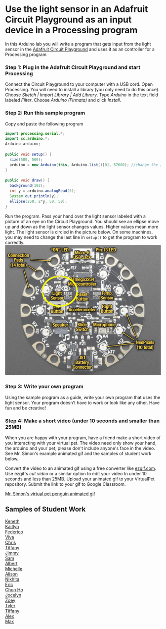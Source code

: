 # Use the light sensor in an Adafruit Circuit Playground as an input device in a Processing program
In this Arduino lab you will write a program that gets input from the light sensor in the [Adafruit Circuit Playground](https://www.adafruit.com/product/3000) and uses it as an controller for a Processing program

### Step 1: Plug in the Adafruit Circuit Playground and start Processing
Connect the Circuit Playground to your computer with a USB cord. Open Processing. You will need to install a library (you only need to do this once). Choose *Sketch | Import Library | Add Library*.  Type *Arduino* in the text field labeled *Filter*. Choose *Arduino (Firmata)* and click *Install*.

### Step 2: Run this sample program
Copy and paste the following program
```java {.line-numbers}
import processing.serial.*;
import cc.arduino.*;
Arduino arduino;

public void setup() {
  size(500, 500);
  arduino = new Arduino(this, Arduino.list()[0], 57600); //change the [0] to a [1] or [2] etc. if your program doesn't work
}

public void draw() {
  background(192);
  int y = arduino.analogRead(5);
  System.out.println(y);
  ellipse(250, 2*y, 50, 50);
}
```
Run the program. Pass your hand over the light sensor labeled with a picture of an eye on the Circuit Playground. You should see an ellipse move up and down as the light sensor changes values. Higher values mean more light. The light sensor is circled in the picture below. On some machines, you may need to change the last line in `setup()` to get the program to work correctly.
![](CircuitPlayground.PNG)

### Step 3: Write your own program
Using the sample program as a guide, write your own program that uses the light sensor. Your program doesn't have to work or look like any other. Have fun and be creative! 

### Step 4: Make a short video (under 10 seconds and smaller than 25MB)
When you are happy with your program, have a friend make a short video of you interacting with your virtual pet. The video need only show your hand, the arduino and your pet, please don't include anyone's face in the video. See Mr. Simon's example animated gif and the samples of student work below.   

Convert the video to an animated gif using a free converter like [ezgif.com](https://ezgif.com/). Use ezgif's *cut video* or a similar option to edit your video to under 10 seconds and less than 25MB. Upload your animated gif to your VirtualPet repository. Submit the link to your gif to Google Classroom. 

[Mr. Simon's virtual pet penguin animated gif](VirtualPenguin.gif)   

<!-- ### Have something cool that can be shown at back to school night?
Back to school night is Thursday September 19. Let me know if I can use your program at back to school night.   -->

Samples of Student Work
-----------------------
[Keneth](https://github.com/KenethL/VirtualPet/blob/gh-pages/ezgif.com-gif-maker.gif)   
[Kaitlyn](https://github.com/kaiyenpepper/VirtualPet/blob/gh-pages/ezgif.com-gif-maker.gif)   
[Federico](https://github.com/feaprile/VirtualPet/blob/gh-pages/ezgif.com-gif-maker.gif)   
[Viva](https://github.com/vivavoong/VirtualPet/blob/gh-pages/interactingwithfish.gif)   
[Chris](https://github.com/TophTheBro/LightSensorController/blob/master/ezgif.com-video-to-gif.gif)   
[Tiffany](https://github.com/TILOUIE2/VirtualPet/blob/gh-pages/ezgif.com-gif-maker.gif)   
[Jimmy](https://github.com/Jimmy1433223/VirtualPet/blob/gh-pages/ezgif.com-gif-maker.gif)   
[Sam](https://github.com/SamRosenblum415/VirtualPet/blob/gh-pages/ezgif.com-gif-maker.gif)   
[Albert](https://github.com/alshi31/VirtualPet/blob/gh-pages/Albert%20Shi's%20Virtual%20Pet%20Panda%20GIF.gif)   
[Michelle](https://github.com/mitan4/VirtualPet/blob/gh-pages/birdHop.gif)   
[Alison](https://github.com/apcsci/VirtualPet/blob/gh-pages/virtualpet_gif.gif)   
[Nikhita](https://github.com/Nilaw5/VirtualPet/blob/gh-pages/VirtualPet%20Light%20Gif.gif)   
[Eric](https://github.com/erchan3/VirtualPet/blob/gh-pages/ezgif.com-gif-maker.gif)   
[Chun Ho](https://github.com/chchen4/VirtualPet/blob/gh-pages/Mad%20Virtual%20Pet.gif)   
[Jocelyn](https://github.com/jxcelynyu/VirtualPet/blob/gh-pages/IMG_0589.GIF)   
[Zoey](https://github.com/zoeyzhu/VirtualPet/blob/gh-pages/IMG_8305.GIF)   
[Tyler](https://github.com/ty237/VirtualPet/blob/gh-pages/ezgif.com-gif-maker.gif)   
[Tiffany](https://github.com/tiffanyt11/VirtualPet/blob/gh-pages/ezgif-7-49449e974dc8.gif)   
[Alex](https://github.com/AlexHackathon/VirtualPet/blob/gh-pages/ezgif.com-gif-maker.gif)   
[Max](https://github.com/max-2023/VirtualPet/blob/gh-pages/Maxwell%20Xu%20-%20Interactive%20Virtual%20Pet.gif)   



